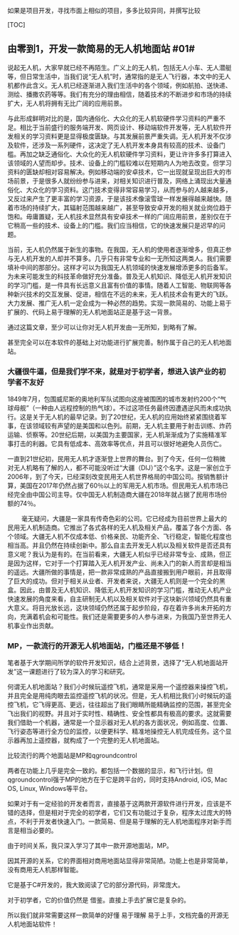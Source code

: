 如果是项目开发，寻找市面上相似的项目，多多比较异同，并撰写比较

[TOC]

## 由零到1，开发一款简易的无人机地面站 #01#

​	说起无人机，大家早就已经不再陌生。广义上的无人机，包括无人小车、无人潜艇等，但日常生活中，当我们说“无人机”时，通常指的是无人飞行器，本文中的无人机都作此含义。无人机已经逐渐进入我们生活中的各个领域，例如航拍、送快递、测绘、播撒农药等等。我们有充分的理由相信，随着技术的不断进步和市场的持续扩大，无人机将拥有无比广阔的应用前景。

​	与此形成鲜明对比的是，国内通俗化、大众化的无人机软硬件学习资料的严重不足。相比于当前盛行的服务端开发、网页设计、移动端软件开发等，无人机软件开发相关的学习资料更是显得极度匮缺。与其发展前景严重失调。无人机开发不仅涉及软件，还涉及一系列硬件，这决定了无人机开发本身具有较高的技术、设备门槛。再加之缺乏通俗化、大众化的无人机软硬件学习资料，更让许许多多打算进入该领域的人望而却步。技术、设备上的门槛较难以在短期内人为地去改变。但学习资料的匮缺却相对容易解决。例如移动端的安卓技术，它一出现就呈现出巨大的市场前景，于是很多人就纷纷参与进来，对相关知识进行普及，网络上涌现出大量通俗化、大众化的学习资料。这门技术变得非常容易学习，从而参与的人越来越多，又反过来产生了更丰富的学习资源，于是该技术像滚雪球一样发展得越来越快。随着市场的持续扩大，其辐射范围越来越广，甚至导致安卓开发的相关就业岗位趋于饱和。毋庸置疑，无人机技术显然具有安卓技术一样的广阔应用前景，差别仅在于它稍高一些的技术、设备上的门槛。我们应当相信，它的快速发展只是迟早的问题。

​	当前，无人机仍然属于新生的事物。在我国，无人机的使用者逐渐增多，但真正参与无人机开发的人却并不算多。几乎只有非常专业和一无所知这两类人。我们需要填补中间的那部分。这样才可以为我国无人机领域的快速发展增添更多的后备军。为未来可能发生的科技革命做好充分准备。普及无人机知识、降低无人机开发知识的学习门槛，是一件具有长远意义且富有价值的事情。随着人工智能、物联网等各种新兴技术的交互发展、促进，相信在不远的未来，无人机技术会有更大的飞跃。大力发展、推广无人机一定会成为一种必然的趋势。实现一款简易的、功能上易于扩展的、代码上易于理解的无人机地面站正是基于这一背景。

通过这篇文章，至少可以让你对无人机开发由一无所知，到略有了解。

​	甚至完全可以在本软件的基础上对功能进行扩展完善。制作属于自己的无人机地面站。



### 大疆很牛逼，但是我们学不来，就是对于初学者，想进入该产业的初学者不友好

​	1849年7月，包围威尼斯的奥地利军队试图向这座被围困的城市发射约200个“气球母舰”（一种由人远程控制的热气球）。不过这项任务最终因遭遇逆风而未成功执行。这是关于无人机的最早记录。到了20世纪，无人机的应用始终紧紧围绕着军事，在该领域较有声望的是美国和以色列。前期，无人机主要用于射击训练、炸药运输、侦察等。20世纪后期，以美国为主要国家，无人机渐渐成为了实施精准军事打击的利器。它具有低成本、高效率等优点，并且可以很好地避免人员伤亡。

一直到21世纪初，民用无人机才逐渐登上世界的舞台。到了今天，任何一位稍微对无人机略有了解的人，都不可能没听过“大疆（DIJ）”这个名字。这是一家创立于2006年，到了今天，已经深刻改变民用无人机世界格局的中国公司。按销售额计算，美国在2017年仍然占据了60％以上的军用无人机市场。但民用无人机市场已经完全由中国公司主导。仅中国无人机制造商大疆在2018年就占据了民用市场份额的74％。

        毫无疑问，大疆是一家具有传奇色彩的公司。它已经成为目前世界上最大的民用无人机制造商。它推出了各式各样的无人机及相关产品，覆盖了各个方面、各个领域。大疆无人机不仅成本低、价格亲民、功能齐全、飞行稳定，智能化程度也相当高。并且仍然在持续创新中。那么自主去开发无人机以及相关软件是否还具有意义呢？我认为是有的。在当前看来，大疆无人机似乎已经非常专业、成熟，但正是因为这样，它对于一个打算踏入无人机开发产业、尚未入门的新人而言却是相当的遥远。大疆所做的事情是，把一款非常成熟的产品直接搬到用户眼前，并且取得了巨大的成功。但对于相关从业者、开发者来说，大疆无人机则是一个完全的黑盒。因此，由普及无人机知识、降低无人机开发知识的学习门槛，推动无人机产业快速发展的角度来看，自主研制无人机以及相关软件对于这块新兴领域仍然具有重大意义。将目光放长远，这块领域仍然还属于起步阶段，存在着许多尚未开拓的方向，充满着机会和可能性。我们还是需要更多的人参与进来，为我国乃至世界无人机事业作出贡献。



### MP，一款流行的开源无人机地面站，门槛还是不够低！

笔者基于大学期间所学的软件开发知识，结合上述背景，选择了“无人机地面站开发”这一课题进行了较为深入的学习和研究。

何谓无人机地面站？我们小时候玩遥控飞机，通常是采用一个遥控器来操控飞机，并且完全是用纯肉眼去监控遥控飞机的状况。但是，无人机相比我们小时候玩的遥控飞机，它飞得更高、更远，往往超出了我们眼睛所能精确监控的范围，甚至完全飞出我们的视野。并且对于实时性、精确性、安全性都具有极高的要求。这就需要我们借助一个机器，通常是一个显示器对无人机的各方面状况，例如高度、位置、飞行姿态等进行全方位的监控，以便更科学、精准地操控无人机完成任务。这个显示器再加上遥控器，就构成了一个完整的无人机地面站。



比较流行的两个地面站是MP和qgroundcontrol

两者在功能上几乎是完全一致的。都包括一个数据的显示，和飞行计划。但qgroundcontrol强于MP的地方在于它是跨平台的，同时支持Android, iOS, Mac OS, Linux, Windows等平台。

如果对于有一定经验的开发者而言，直接基于这两款开源软件进行开发，应该是不错的选择，但是相对于完全的初学者，它们又有功能过于复杂，程序太过庞大的特点，不利于开发者快速入门。一款简易、但是易于理解的无人机地面程序对新手而言是相当必要的。

由于时间关系，我只深入学习了其中一款开源地面站，MP。

因其开源的关系，它的界面相对商用地面站显得非常简陋。功能上也是非常简单，没有商用无人机那样智能。

它是基于C#开发的，我大致阅读了它的部分源代码，非常庞大。

对于初学者，它的价值仍然是 借鉴。直接上手去扩展它是复杂的。



所以我们就非常需要这样一款简单的好懂 易于理解 易于上手，文档完备的开源无人机地面站软件！











